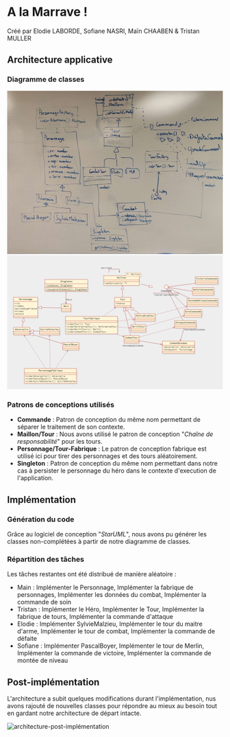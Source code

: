# A la Marrave !

Créé par Elodie LABORDE, Sofiane NASRI, Maïn CHAABEN & Tristan MULLER

## Architecture applicative

### Diagramme de classes

![Diagramme de classes sur tableau](.docfiles/diagrammeDeClassesTableau.jpg)
![Diagramme de classes](.docfiles/diagrammeDeClasses.png)

### Patrons de conceptions utilisés

- **Commande** : Patron de conception du même nom permettant de séparer le traitement de son contexte.
- **Maillon/Tour** : Nous avons utilisé le patron de conception "*Chaîne de responsabilité*" pour les tours.
- **Personnage/Tour-Fabrique** : Le patron de conception fabrique est utilisé ici pour tirer des personnages et des tours aléatoirement.
- **Singleton** : Patron de conception du même nom permettant dans notre cas à persister le personnage du héro dans le contexte d'execution de l'application.

## Implémentation

### Génération du code

Grâce au logiciel de conception "*StarUML*", nous avons pu générer les classes non-complétées à partir de notre diagramme de classes.

### Répartition des tâches

Les tâches restantes ont été distribué de manière aléatoire :

 - Main : Implémenter le Personnage, Implémenter la fabrique de personnages, Implémenter les données du combat, Implémenter la commande de soin
 - Tristan : Implémenter le Héro, Implémenter le Tour, Implémenter la fabrique de tours, Implémenter la commande d'attaque
 - Elodie : Implémenter SylvieMalzieu, Implémenter le tour du maitre d'arme, Implémenter le tour de combat, Implémenter la commande de défaite
 - Sofiane : Implémenter PascalBoyer, Implémenter le tour de Merlin, Implémenter la commande de victoire, Implémenter la commande de montée de niveau

## Post-implémentation

L'architecture a subit quelques modifications durant l'implémentation, nus avons rajouté de nouvelles classes pour répondre au mieux au besoin tout en gardant notre architecture de départ intacte.

![architecture-post-implémentation](.docfiles/postImplémentation.svg)
